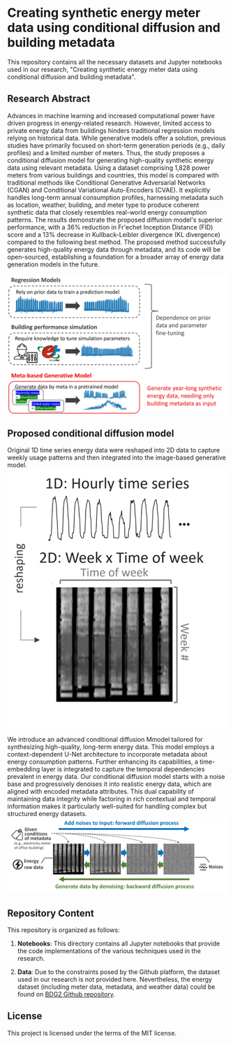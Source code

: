 # Creating synthetic energy meter data using conditional diffusion and building metadata

This repository contains all the necessary datasets and Jupyter notebooks used in our research, "Creating synthetic energy meter data using conditional diffusion and building metadata". 

## Research Abstract

Advances in machine learning and increased computational power have driven progress in energy-related research. However, limited access to private energy data from buildings hinders traditional regression models relying on historical data. While generative models offer a solution, previous studies have primarily focused on short-term generation periods (e.g., daily profiles) and a limited number of meters. Thus, the study proposes a conditional diffusion model for generating high-quality synthetic energy data using relevant metadata. Using a dataset comprising 1,828 power meters from various buildings and countries, this model is compared with traditional methods like Conditional Generative Adversarial Networks (CGAN) and Conditional Variational Auto-Encoders (CVAE). It explicitly handles long-term annual consumption profiles, harnessing metadata such as location, weather, building, and meter type to produce coherent synthetic data that closely resembles real-world energy consumption patterns. The results demonstrate the proposed diffusion model's superior performance, with a 36\% reduction in Fr'echet Inception Distance (FID) score and a 13\% decrease in Kullback-Leibler divergence (KL divergence) compared to the following best method. The proposed method successfully generates high-quality energy data through metadata, and its code will be open-sourced, establishing a foundation for a broader array of energy data generation models in the future.

![Research Concept](https://github.com/buds-lab/energy-diffusion/blob/main/research_concept.jpg)

## Proposed conditional diffusion model

Original 1D time series energy data were reshaped into 2D data to capture weekly usage patterns and then integrated into the image-based generative model.
![Data reshaping](https://github.com/buds-lab/energy-diffusion/blob/main/reshaping_illustration.jpg)

We introduce an advanced conditional diffusion Mmodel tailored for synthesizing high-quality, long-term energy data. This model employs a context-dependent U-Net architecture to incorporate metadata about energy consumption patterns. Further enhancing its capabilities, a time-embedding layer is integrated to capture the temporal dependencies prevalent in energy data. Our conditional diffusion model starts with a noise base and progressively denoises it into realistic energy data, which are aligned with encoded metadata attributes. This dual capability of maintaining data integrity while factoring in rich contextual and temporal information makes it particularly well-suited for handling complex but structured energy datasets.
![Diffusion model](https://github.com/buds-lab/energy-diffusion/blob/main/diffusion_illustration.jpg)

## Repository Content

This repository is organized as follows:

1. **Notebooks**: This directory contains all Jupyter notebooks that provide the code implementations of the various techniques used in the research.

2. **Data**: Due to the constraints posed by the Github platform, the dataset used in our research is not provided here. Nevertheless, the energy dataset (including meter data, metadata, and weather data) could be found on [BDG2 Github repository](https://github.com/buds-lab/building-data-genome-project-2).

## License

This project is licensed under the terms of the MIT license.
